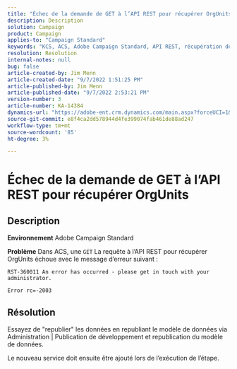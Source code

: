 ```yaml
---
title: "Échec de la demande de GET à l’API REST pour récupérer OrgUnits"
description: Description
solution: Campaign
product: Campaign
applies-to: "Campaign Standard"
keywords: "KCS, ACS, Adobe Campaign Standard, API REST, récupération des unités d’organisation, échec, republication, modèle de données"
resolution: Resolution
internal-notes: null
bug: false
article-created-by: Jim Menn
article-created-date: "9/7/2022 1:51:25 PM"
article-published-by: Jim Menn
article-published-date: "9/7/2022 2:53:21 PM"
version-number: 3
article-number: KA-14384
dynamics-url: "https://adobe-ent.crm.dynamics.com/main.aspx?forceUCI=1&pagetype=entityrecord&etn=knowledgearticle&id=f6147927-b42e-ed11-9db1-0022480866ad"
source-git-commit: e8f4ca2dd578944d4fe399074fab461de88ad247
workflow-type: tm+mt
source-wordcount: '85'
ht-degree: 3%

---
```


# Échec de la demande de GET à l’API REST pour récupérer OrgUnits

## Description


<b>Environnement</b>
Adobe Campaign Standard

<b>Problème</b>
Dans ACS, une `GET` La requête à l’API REST pour récupérer OrgUnits échoue avec le message d’erreur suivant :


```
RST-360011 An error has occurred - please get in touch with your administrator.

Error rc=-2003
```



## Résolution


Essayez de &quot;republier&quot; les données en republiant le modèle de données via Administration | Publication de développement et republication du modèle de données.

Le nouveau service doit ensuite être ajouté lors de l’exécution de l’étape.
